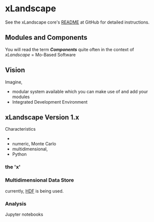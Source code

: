 # xLandscape


See the xLandscape core's [README](https://github.com/xlandscape/LandscapeModel-Core/blob/master/README.md) at GitHub for detailed instructions.

## Modules and Components 

You will read the term ***Components*** quite often in the context of *xLandscape* = Mo-Based Software

## Vision

Imagine, 
- modular system available which you can make use of and add your modules
- Integrated Development Environment

## xLandscape Version 1.x 
Characteristics

- 
- numeric, Monte Carlo
- multidimensional, 
- Python

### the 'x'


### Multidimensional Data Store

currently, [HDF](xLandscape/xLandscape-intro.md#multidimensional-data-store) is being used.  

### Analysis

Jupyter notebooks

